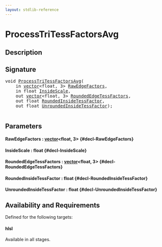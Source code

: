 ```yaml
---
layout: stdlib-reference
---
```


# ProcessTriTessFactorsAvg

## Description





## Signature 

<pre>
<span class="code_keyword">void</span> <a href="/stdlib-reference/global-decls/ProcessTriTessFactorsAvg">ProcessTriTessFactorsAvg</a>(
    <span class="code_keyword">in</span> <a href="/stdlib-reference/types/vector/index" class="code_type">vector</a>&lt;<span class="code_keyword">float</span>, 3&gt; <a href="/stdlib-reference/global-decls/ProcessTriTessFactorsAvg#decl-RawEdgeFactors" class="code_param">RawEdgeFactors</a>,
    <span class="code_keyword">in</span> <span class="code_keyword">float</span> <a href="/stdlib-reference/global-decls/ProcessTriTessFactorsAvg#decl-InsideScale" class="code_param">InsideScale</a>,
    <span class="code_keyword">out</span> <a href="/stdlib-reference/types/vector/index" class="code_type">vector</a>&lt;<span class="code_keyword">float</span>, 3&gt; <a href="/stdlib-reference/global-decls/ProcessTriTessFactorsAvg#decl-RoundedEdgeTessFactors" class="code_param">RoundedEdgeTessFactors</a>,
    <span class="code_keyword">out</span> <span class="code_keyword">float</span> <a href="/stdlib-reference/global-decls/ProcessTriTessFactorsAvg#decl-RoundedInsideTessFactor" class="code_param">RoundedInsideTessFactor</a>,
    <span class="code_keyword">out</span> <span class="code_keyword">float</span> <a href="/stdlib-reference/global-decls/ProcessTriTessFactorsAvg#decl-UnroundedInsideTessFactor" class="code_param">UnroundedInsideTessFactor</a>);

</pre>

## Parameters

#### RawEdgeFactors  : [vector](/stdlib-reference/types/vector/index)\<float, 3\> {#decl-RawEdgeFactors}
#### InsideScale  : float {#decl-InsideScale}
#### RoundedEdgeTessFactors  : [vector](/stdlib-reference/types/vector/index)\<float, 3\> {#decl-RoundedEdgeTessFactors}
#### RoundedInsideTessFactor  : float {#decl-RoundedInsideTessFactor}
#### UnroundedInsideTessFactor  : float {#decl-UnroundedInsideTessFactor}

## Availability and Requirements

Defined for the following targets:

#### hlsl
Available in all stages.



